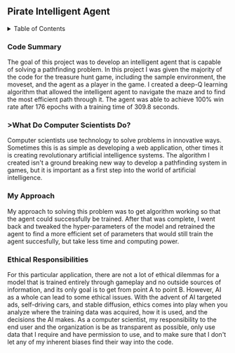 ## Pirate Intelligent Agent

<details> 
  <summary>Table of Contents</summary> 
  <ol> 
    <li><a href="#code-summary">Code Summary</a></li> 
    <li><a href="#what-do-computer-scientists-do">What Do Computer Scientists Do?</a></li> 
    <li><a href="#my-approach">My Approach</a></li> 
    <li><a href="#ethical-responsibilities">Ethical Responsibilities</a></li> 
  </ol> 
</details> 

### Code Summary
The goal of this project was to develop an intelligent agent that is capable of solving a pathfinding problem. In this project I was given the majority of the code for the treasure hunt game, including the sample environment, the moveset, and the agent as a player in the game. I created a deep-Q learning algorithm that allowed the intelligent agent to navigate the maze and to find the most efficient path through it. The agent was able to achieve 100% win rate after 176 epochs with a training time of 309.8 seconds.

### >What Do Computer Scientists Do?
Computer scientists use technology to solve problems in innovative ways. Sometimes this is as simple as developing a web application, other times it is creating revolutionary artificial intelligence systems. The algorithm I created isn't a ground breaking new way to develop a pathfinding system in games, but it is important as a first step into the world of artificial intelligence. 

### My Approach
My approach to solving this problem was to get algorithm working so that the agent could successfully be trained. After that was complete, I went back and tweaked the hyper-parameters of the model and retrained the agent to find a more efficient set of parameters that would still train the agent succesfully, but take less time and computing power.

### Ethical Responsibilities
For this particular application, there are not a lot of ethical dilemmas for a model that is trained entirely through gameplay and no outside sources of information, and its only goal is to get from point A to point B. However, AI as a whole can lead to some ethical issues. With the advent of AI targeted ads, self-driving cars, and stable diffusion, ethics comes into play when you analyze where the training data was acquired, how it is used, and the decisions the AI makes. As a computer scientist, my responsibility to the end user and the organization is be as transparent as possible, only use data that I require and have permission to use, and to make sure that I don't let any of my inherent biases find their way into the code.
